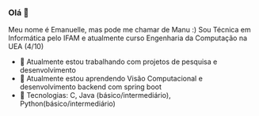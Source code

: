 ### Olá 👋
Meu nome é Emanuelle, mas pode me chamar de Manu :) Sou Técnica em Informática pelo IFAM e atualmente curso Engenharia da Computação na UEA (4/10)
- 🔭 Atualmente estou trabalhando com projetos de pesquisa e desenvolvimento
- 🌱 Atualmente estou aprendendo Visão Computacional e desenvolvimento backend com spring boot
- 👯 Tecnologias: C, Java (básico/intermediário), Python(básico/intermediário)
